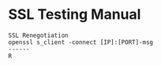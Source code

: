 # SSL Testing Manual

```
SSL Renegotiation
openssl s_client -connect [IP]:[PORT]-msg
------
R

```

###
